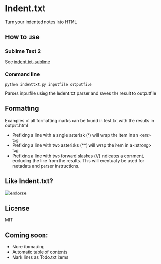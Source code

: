 # Indent.txt
Turn your indented notes into HTML

## How to use

### Sublime Text 2

See [indent.txt-sublime](http://github.com/Harrison-M/indent.txt-sublime)

### Command line

    python indenttxt.py inputfile outputfile
    
Parses inputfile using the Indent.txt parser and saves the result to outputfile

## Formatting
Examples of all formatting marks can be found in test.txt with the results in output.html

* Prefixing a line with a single asterisk (*) will wrap the item in an &lt;em&gt; tag
* Prefixing a line with two asterisks (**) will wrap the item in a &lt;strong&gt; tag
* Prefixing a line with two forward slashes (//) indicates a comment, excluding the line from the results.  This will eventually be used for metadata and parser instructions.

## Like Indent.txt?

[![endorse](http://api.coderwall.com/harrisonm/endorsecount.png)](http://coderwall.com/harrisonm)

## License
MIT

## Coming soon:
* More formatting
* Automatic table of contents
* Mark lines as Todo.txt items
